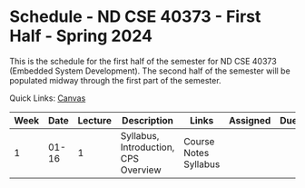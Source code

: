 # Schedule - ND CSE 40373 - First Half - Spring 2024

This is the schedule for the first half of the semester for ND CSE 40373 (Embedded System Development).  The second half of the semester will be populated midway through the first part of the semester.

Quick Links: [Canvas](https://canvas.nd.edu)

| Week | Date | Lecture | Description | Links | Assigned | Due |
| --- | --- | --- | --- | --- | --- | --- |
| 1 | 01-16 | 1 | Syllabus, Introduction, CPS Overview | Course Notes <br> Syllabus | |
  

